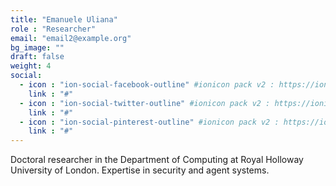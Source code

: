 ```yaml
---
title: "Emanuele Uliana"
role : "Researcher"
email: "email2@example.org"
bg_image: ""
draft: false
weight: 4
social:
  - icon : "ion-social-facebook-outline" #ionicon pack v2 : https://ionicons.com/v2/
    link : "#"
  - icon : "ion-social-twitter-outline" #ionicon pack v2 : https://ionicons.com/v2/
    link : "#"
  - icon : "ion-social-pinterest-outline" #ionicon pack v2 : https://ionicons.com/v2/
    link : "#"
---
```


Doctoral researcher in the Department of Computing at Royal Holloway University of London. Expertise in security and agent systems. 